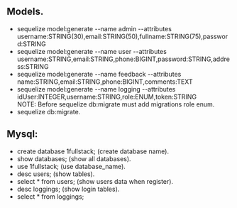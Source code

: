 ## Models.
* sequelize model:generate --name admin --attributes username:STRING(30),email:STRING(50),fullname:STRING(75),password:STRING
* sequelize model:generate --name user --attributes username:STRING,email:STRING,phone:BIGINT,password:STRING,address:STRING
* sequelize model:generate --name feedback --attributes name:STRING,email:STRING,phone:BIGINT,comments:TEXT
* sequelize model:generate --name logging --attributes idUser:INTEGER,username:STRING,role:ENUM,token:STRING <br>
NOTE: Before sequelize db:migrate must add migrations role enum.
* sequelize db:migrate.

## Mysql: 
* create database 1fullstack; (create database name).
* show databases; (show all databases).
* use 1fullstack; (use database_name).
* desc users; (show tables).
* select * from users; (show users data when register).
* desc loggings; (show login tables).
* select * from loggings;